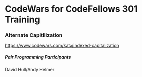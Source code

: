# CodeWars for CodeFellows 301 Training



### Alternate Capitilization
https://www.codewars.com/kata/indexed-capitalization

##### Pair Programming Participants
David Hull/Andy Helmer
